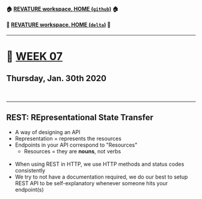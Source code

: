#### :house: [REVATURE workspace, HOME (`github`)](https://github.com/joedonline/REVATURE__workspace)  :house:
#### :house_with_garden: [REVATURE workspace, HOME (`delta`)](https://github.com/deltachannel/REVATURE__workspace) :house_with_garden:
---
# :calendar: [WEEK 07](https://github.com/joedonline/REVATURE__workspace/tree/master/WEEK__07)
## Thursday, Jan. 30th 2020

<br>

---
## REST: REpresentational State Transfer
- A way of designing an API
- Representation = represents the resources
- Endpoints in your API correspond to "Resources"
  * Resources = they are **nouns**, not verbs <br><br>
- When using REST in HTTP, we use HTTP methods and status codes consistently
- We try to not have a documentation required, we do our best to setup REST API to be self-explanatory whenever someone hits your endpoint(s)
